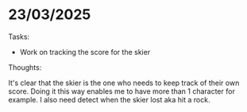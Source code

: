 # 23/03/2025

Tasks:
- Work on tracking the score for the skier

Thoughts:

It's clear that the skier is the one who needs to keep track of their own score. Doing it this way enables me to have more than 1 character for example. I also need detect when the skier lost aka hit a rock.